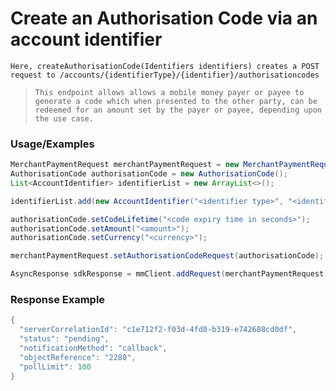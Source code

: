 # Create an Authorisation Code via an account identifier

`Here, createAuthorisationCode(Identifiers identifiers) creates a POST request to /accounts/{identifierType}/{identifier}/authorisationcodes`

> `This endpoint allows allows a mobile money payer or payee to generate a code which when presented to the other party, can be redeemed for an amount set by the payer or payee, depending upon the use case.`

### Usage/Examples

```java
MerchantPaymentRequest merchantPaymentRequest = new MerchantPaymentRequest();
AuthorisationCode authorisationCode = new AuthorisationCode();
List<AccountIdentifier> identifierList = new ArrayList<>();

identifierList.add(new AccountIdentifier("<identifier type>", "<identifier type value>"));

authorisationCode.setCodeLifetime("<code expiry time in seconds>");
authorisationCode.setAmount("<amount>");
authorisationCode.setCurrency("<currency>");

merchantPaymentRequest.setAuthorisationCodeRequest(authorisationCode);

AsyncResponse sdkResponse = mmClient.addRequest(merchantPaymentRequest).addCallBack("<Place your callback URL>").createAuthorisationCode(new Identifiers(identifierList));
```

### Response Example

```java
{
  "serverCorrelationId": "c1e712f2-f03d-4fd8-b319-e742608cd0df",
  "status": "pending",
  "notificationMethod": "callback",
  "objectReference": "2280",
  "pollLimit": 100
}
```
